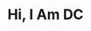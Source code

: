 <h1 align="center"> Hi, I Am DC </h1?
<i I Am Owner Of Disney Cinemas And Many Channels, I Am A Beginner Also A New Dev </i>
